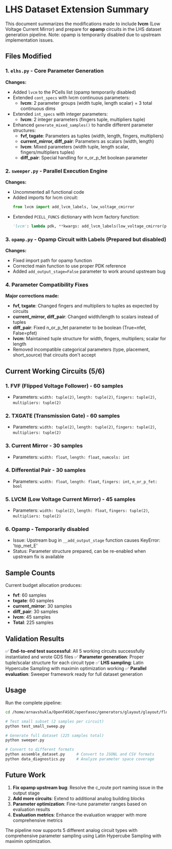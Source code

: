 # LHS Dataset Extension Summary

This document summarizes the modifications made to include **lvcm** (Low Voltage Current Mirror) and prepare for **opamp** circuits in the LHS dataset generation pipeline. Note: opamp is temporarily disabled due to upstream implementation issues.

## Files Modified

### 1. `elhs.py` - Core Parameter Generation
**Changes:**
- Added `lvcm` to the PCells list (opamp temporarily disabled)
- Extended `cont_specs` with lvcm continuous parameters:
  - **lvcm**: 2 parameter groups (width tuple, length scalar) = 3 total continuous dims
- Extended `int_specs` with integer parameters:
  - **lvcm**: 2 integer parameters (fingers tuple, multipliers tuple)
- Enhanced `generate_mixed_samples()` to handle different parameter structures:
  - **fvf, txgate**: Parameters as tuples (width, length, fingers, multipliers)
  - **current_mirror, diff_pair**: Parameters as scalars (width, length) 
  - **lvcm**: Mixed parameters (width tuple, length scalar, fingers/multipliers tuples)
  - **diff_pair**: Special handling for n_or_p_fet boolean parameter

### 2. `sweeper.py` - Parallel Execution Engine
**Changes:**
- Uncommented all functional code
- Added imports for lvcm circuit:
  ```python
  from lvcm import add_lvcm_labels, low_voltage_cmirror
  ```
- Extended `PCELL_FUNCS` dictionary with lvcm factory function:
  ```python
  'lvcm': lambda pdk, **kwargs: add_lvcm_labels(low_voltage_cmirror(pdk, **kwargs), pdk),
  ```

### 3. `opamp.py` - Opamp Circuit with Labels (Prepared but disabled)
**Changes:**
- Fixed import path for opamp function
- Corrected main function to use proper PDK reference
- Added `add_output_stage=False` parameter to work around upstream bug

### 4. Parameter Compatibility Fixes
**Major corrections made:**
- **fvf, txgate**: Changed fingers and multipliers to tuples as expected by circuits
- **current_mirror, diff_pair**: Changed width/length to scalars instead of tuples
- **diff_pair**: Fixed n_or_p_fet parameter to be boolean (True=nfet, False=pfet)
- **lvcm**: Maintained tuple structure for width, fingers, multipliers; scalar for length
- Removed incompatible categorical parameters (type, placement, short_source) that circuits don't accept

## Current Working Circuits (5/6)

### 1. **FVF (Flipped Voltage Follower)** - 60 samples
- Parameters: `width: tuple(2)`, `length: tuple(2)`, `fingers: tuple(2)`, `multipliers: tuple(2)`

### 2. **TXGATE (Transmission Gate)** - 60 samples  
- Parameters: `width: tuple(2)`, `length: tuple(2)`, `fingers: tuple(2)`, `multipliers: tuple(2)`

### 3. **Current Mirror** - 30 samples
- Parameters: `width: float`, `length: float`, `numcols: int`

### 4. **Differential Pair** - 30 samples
- Parameters: `width: float`, `length: float`, `fingers: int`, `n_or_p_fet: bool`

### 5. **LVCM (Low Voltage Current Mirror)** - 45 samples
- Parameters: `width: tuple(2)`, `length: float`, `fingers: tuple(2)`, `multipliers: tuple(2)`

### 6. **Opamp** - Temporarily disabled
- Issue: Upstream bug in `__add_output_stage` function causes KeyError: 'top_met_E'
- Status: Parameter structure prepared, can be re-enabled when upstream fix is available

## Sample Counts
Current budget allocation produces:
- **fvf**: 60 samples
- **txgate**: 60 samples  
- **current_mirror**: 30 samples
- **diff_pair**: 30 samples
- **lvcm**: 45 samples
- **Total**: 225 samples

## Validation Results
✅ **End-to-end test successful**: All 5 working circuits successfully instantiated and wrote GDS files
✅ **Parameter generation**: Proper tuple/scalar structure for each circuit type
✅ **LHS sampling**: Latin Hypercube Sampling with maximin optimization working
✅ **Parallel evaluation**: Sweeper framework ready for full dataset generation

## Usage
Run the complete pipeline:
```bash
cd /home/arnavshukla/OpenFASOC/openfasoc/generators/glayout/glayout/flow/blocks/elementary/LHS

# Test small subset (2 samples per circuit)
python test_small_sweep.py

# Generate full dataset (225 samples total)
python sweeper.py

# Convert to different formats
python assemble_dataset.py     # Convert to JSONL and CSV formats
python data_diagnostics.py     # Analyze parameter space coverage
```

## Future Work
1. **Fix opamp upstream bug**: Resolve the c_route port naming issue in the output stage
2. **Add more circuits**: Extend to additional analog building blocks
3. **Parameter optimization**: Fine-tune parameter ranges based on evaluation results
4. **Evaluation metrics**: Enhance the evaluation wrapper with more comprehensive metrics

The pipeline now supports 5 different analog circuit types with comprehensive parameter sampling using Latin Hypercube Sampling with maximin optimization.
